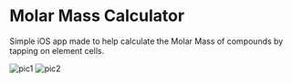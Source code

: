 # Molar Mass Calculator

Simple iOS app made to help calculate the Molar Mass of compounds by tapping on element cells. 

![pic1](http://i.imgur.com/hN4kAx8.png)
![pic2](http://i.imgur.com/0vkb4f0.png)
